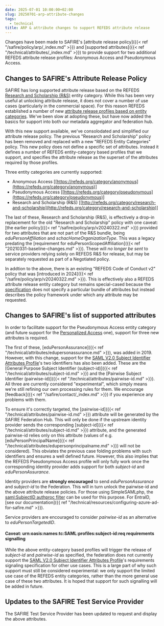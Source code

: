 ```yaml
---
date: 2025-07-01 10:00:00+02:00
slug: 20250701-arp-attribute-changes
tags:
  - technical
title: ARP & attribute changes to support REFEDS attribute release
---
```


Changes have been made to SAFIRE's [attribute release policy]({{< ref "/safire/policy/arp/_index.md" >}}) and [supported attributes]({{< ref "/technical/attributes/_index.md" >}}) to provide support for two additional REFEDS attribute release profiles: Anonymous Access and Pseudonymous Access.<!--more-->

## Changes to SAFIRE's Attribute Release Policy

SAFIRE has long supported attribute release based on the REFEDS [Research and Scholarship (R&S)](https://refeds.org/category/research-and-scholarship) entity category. While this has been very useful at unlocking attribute release, it does not cover a number of use cases (particularly in the commercial space). For this reason REFEDS established a number of new [attribute release profiles based on entity categories](https://wiki.refeds.org/display/ENT/Entity-Categories+Home). We've been slow at adopting these, but have now added the basics for support into both our metadata aggregator and federation hub.

With this new support available, we've consolodated and simplified our attribute release policy. The previous "Research and Scholarship" policy has been removed and replaced with a new "REFEDS Entity Categories" policy. This new policy does not define a specific set of attributes. Instead it defines a number of REFEDS entity-category based profiles that we support, and specifies the attribute release as the superset of the attributes required by those profiles.

Three entity categories are currently supported:
  * Anonymous Access [[https://refeds.org/category/anonymous](https://refeds.org/category/anonymous)]
  * Pseudonymous Access [[https://refeds.org/category/pseudonymous](https://refeds.org/category/pseudonymous)]
  * Research and Scholarship (R&S) [[http://refeds.org/category/research-and-scholarship](http://refeds.org/category/research-and-scholarship)]

The last of these, Research and Scholarship (R&S), is effectively a drop-in replacement for the old "Research and Scholarship" policy with one caveat: [the earlier policy]({{< ref "/safire/policy/arp/v20240322.md" >}}) provided for two attributes that are not part of the R&S bundle, being _eduPersonAffiliation_ and _schacHomeOrganizationType_. This was a legacy predating the [requirement for eduPersonScopedAffiliation]({{< ref "20210331-baseline-changes.md" >}}). These will *no longer be sent* to service providers relying solely on REFEDS R&S for release, but may be separately requested as part of a Negotiated policy.

In addtion to the above, there is an existing "REFEDS Code of Conduct v2" policy that was [introduced in 2024]({{< ref "/safire/policy/arp/v20240322.md" >}}). This is effectively also a REFEDS attribute release entity category but remains special-cased because the [specification](https://refeds.org/category/code-of-conduct/v2) does not specify a particular bundle of attributes but instead describes the policy framework under which any attribute may be requested.

## Changes to SAFIRE's list of supported attributes

In order to facilitate support for the Pseudonymous Access entity category (and future support for the [Personalized Access](https://refeds.org/category/personalized) one), support for three new attributes is required.

The first of these, [eduPersonAssurance]({{< ref "/technical/attributes/edupersonassurance.md" >}}), was added in 2019. However, with this change, support for the [SAML V2.0 Subject Identifier Attributes Profile](https://docs.oasis-open.org/security/saml-subject-id-attr/v1.0/cs01/saml-subject-id-attr-v1.0-cs01.html)'s two identifiers has also been added. These are the [General Purpose Subject Identifier (subject-id)]({{< ref "/technical/attributes/subject-id.md" >}}) and the [Pairwise Subject Identifier (pairwise-id)]({{< ref "/technical/attributes/pairwise-id.md" >}}). All three are currently considered "experimental", which simply means we're still refining our own processing rules for them. We encourage [feedback]({{< ref "/safire/contact/_index.md" >}}) if you experience any problems with them.

To ensure it's correctly targeted, the [pairwise-id]({{< ref "/technical/attributes/pairwise-id.md" >}}) attribute will be generated by the SAFIRE Federation Hub. This will only be done if the upstream identity provider sends the corresponding [subject-id]({{< ref "/technical/attributes/subject-id.md" >}}) attribute, and the generated pairwise-id relies only on this attribute (values of e.g. [eduPersonPrincipalName]({{< ref "/technical/attributes/edupersonprincipalname.md" >}}) will not be considered). This obviates the previous case folding problems with such identifiers and ensures a well defined future. However, this also implies that the REFEDS Pseudonymous Access profile will only fully work once the corresponding identity provider adds support for both _subject-id_ and _eduPersonAssurance_.

Identity providers are **strongly encouraged** to send _eduPersonAssurance_ and _subject-id_ to the Federation. This will in turn unlock the pairwise-id and the above attribute release policies. For those using SimpleSAMLphp, the [saml:SubjectID authproc filter](https://simplesamlphp.org/docs/stable/saml/authproc_subjectid.html) can be used for this purpose. For EntraID, [see our documentation]({{ ref "/technical/resources/configuring-azure-ad-for-safire.md" >}}).

Service providers are encouraged to consider _pairwise-id_ as an alternative to _eduPersonTargetedID_.

#### Caveat: urn:oasis:names:tc:SAML:profiles:subject-id:req requirements signalling

While the above entity-category based profiles will trigger the release of _subject-id_ and _pairwise-id_ as specified, the federation does not currently support the [SAML V2.0 Subject Identifier Attributes Profile](https://docs.oasis-open.org/security/saml-subject-id-attr/v1.0/cs01/saml-subject-id-attr-v1.0-cs01.html)'s requirements signaling specification for other use cases. This is a large part of why such support must still be considered experimental: we only support the limited use case of the REFEDS entity categories, rather than the more general use case of these two attributes. It is hoped that support for such signalling will be added in future.

## Updates to the SAFIRE Test Service Provider

The SAFIRE Test Service Provider has been updated to request and display the above attributes.

